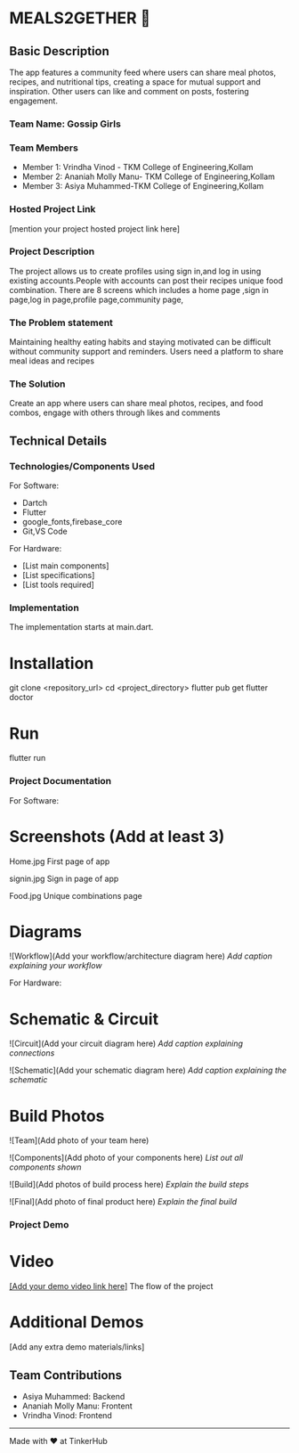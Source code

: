 # MEALS2GETHER  🎯


## Basic Description
 The app features a community feed where users can share meal photos, recipes,
 and nutritional tips, creating a space for mutual support and inspiration. Other users can like and
 comment on posts, fostering engagement.
### Team Name: Gossip Girls


### Team Members
- Member 1: Vrindha Vinod - TKM College of Engineering,Kollam
- Member 2: Ananiah Molly Manu- TKM College of Engineering,Kollam
- Member 3: Asiya Muhammed-TKM College of Engineering,Kollam

### Hosted Project Link
[mention your project hosted project link here]

### Project Description
The project allows us to  create profiles using sign in,and log in using existing accounts.People with accounts can post their recipes unique food combination.
There are 8 screens which includes a home page ,sign in page,log in page,profile page,community page,

### The Problem statement
Maintaining healthy eating habits and staying motivated can be difficult without community support and reminders. Users need a platform to share meal ideas and recipes

### The Solution
Create an app where users can share meal photos, recipes, and food combos, engage with others through likes and comments

## Technical Details
### Technologies/Components Used
For Software:
- Dartch
- Flutter
- google_fonts,firebase_core
- Git,VS Code

For Hardware:
- [List main components]
- [List specifications]
- [List tools required]

### Implementation
The implementation starts at main.dart.
# Installation
git clone <repository_url>
cd <project_directory>
flutter pub get
flutter doctor

# Run
flutter run

### Project Documentation
For Software:

# Screenshots (Add at least 3)
Home.jpg
First page of app

signin.jpg
Sign in page of app

Food.jpg
Unique combinations page

# Diagrams
![Workflow](Add your workflow/architecture diagram here)
*Add caption explaining your workflow*

For Hardware:

# Schematic & Circuit
![Circuit](Add your circuit diagram here)
*Add caption explaining connections*

![Schematic](Add your schematic diagram here)
*Add caption explaining the schematic*

# Build Photos
![Team](Add photo of your team here)


![Components](Add photo of your components here)
*List out all components shown*

![Build](Add photos of build process here)
*Explain the build steps*

![Final](Add photo of final product here)
*Explain the final build*

### Project Demo
# Video
[[Add your demo video link here]](https://drive.google.com/drive/folders/1E2sBpjFXEb-8owB4SLgKCDP3YC5JDHNC?usp=sharing )
The flow of the project

# Additional Demos
[Add any extra demo materials/links]

## Team Contributions
- Asiya Muhammed: Backend
- Ananiah Molly Manu: Frontent
- Vrindha Vinod: Frontend

---
Made with ❤️ at TinkerHub
